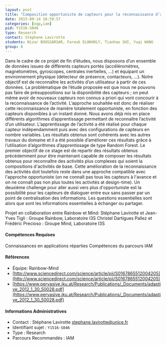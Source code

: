 ```yaml
---
layout: post
title: "Composition opportuniste de capteurs pour la reconnaissance d’activités"
date: 2015-09-14 18:59:57
categories: [oqp,iam]
pid: Y1516-S046
type: Research
contact: Stéphane Lavirotte
students: Nizar BOUSSARSAR, Farouk ELHKHOLY, Tianhao SHI, Yuqi WANG
group: 6
---
```

       
Dans le cadre de ce projet de fin d’études, nous disposons d’un ensemble de données issues de différents capteurs portés (accéléromètres, magnétomètres, gyroscopes, centrales inertielles, …) et équipant un environnement physique (détecteur de présence, contacteurs, …). Notre objectif est de reconnaître les activités d’un utilisateur à partir de ces données.
La problématique de l’étude proposée est que nous ne pouvons pas faire de présuppositions sur la disponibilité des capteurs ; on peut même avoir de nouveaux capteurs non connus a priori qui vont concourir à la reconnaissance de l’activité. L’approche souhaitée est donc de réaliser cette reconnaissance de manière totalement opportuniste, en fonction des capteurs disponibles à un instant donné.
Nous avons déjà mis en place différents algorithmes d’apprentissage permettant de reconnaître l’activité d’un utilisateur. L’apprentissage de l’activité a été réalisé pour chaque capteur indépendamment puis avec des configurations de capteurs en nombre variables. Les résultats obtenus sont cohérents avec les autres travaux du domaine et il a été possible d’améliorer ces résultats grâce à l’utilisation d’algorithmes d’apprentissage de type Random Forest.
Le premier objectif de ce stage est de repartir des résultats obtenus précédemment pour être maintenant capable de composer les résultats obtenus pour reconnaître des activités plus complexes qui soient la compositions d'activités de base.
Cette amélioration de la reconnaissance des activités doit toutefois reste dans une approche compatible avec l'approche opportuniste (on ne connaît pas tous les capteurs à l'avance et on ne connaît pas non plus toutes les activités at design-time).
Un deuxième challenge pour aller aussi vers plus d'opportuniste est la possibilité pour les capteurs de dialoguer entre eux sans passer par un point de centralisation des informations. Les questions essentielles sont alors que sont les informations essentielles à échanger ou partager.

Projet en collaboration entre Rainbow et Mind:
Stéphane Lavirotte et Jean-Yves Tigli : Groupe Rainbow, Laboratoire I3S
Christel Dartigues Pallez et Frédéric Precioso : Groupe Mind, Laboratoire I3S

#### Compétences Requises
Connaissances en applications réparties
Compétences du parcours IAM


#### Références

  * Équipe: Rainbow-Mind
  * [http://www.sciencedirect.com/science/article/pii/S0167865512004205](http://www.sciencedirect.com/science/article/pii/S0167865512004205)
  * [https://www.pervasive.jku.at/Research/Publications/_Documents/adaptive_2012_1_30_50028.pdf](https://www.pervasive.jku.at/Research/Publications/_Documents/adaptive_2012_1_30_50028.pdf)

#### Informations Administratives
  * Contact : Stéphane Lavirotte <stephane.lavirotte@unice.fr>
  * Identifiant sujet : `Y1516-S046`
  * Type : Research
  * Parcours Recommandés : IAM
     